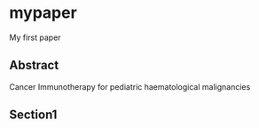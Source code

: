 # mypaper
My first paper

## Abstract
Cancer Immunotherapy for pediatric haematological malignancies

## Section1
